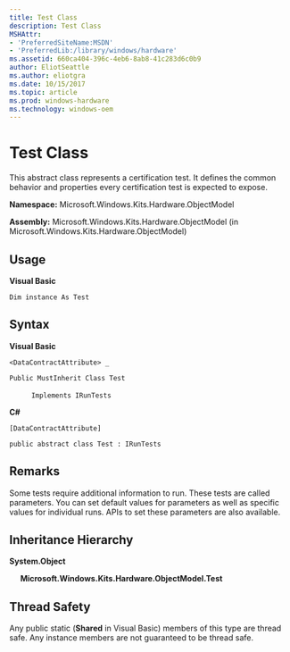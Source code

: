```yaml
---
title: Test Class
description: Test Class
MSHAttr:
- 'PreferredSiteName:MSDN'
- 'PreferredLib:/library/windows/hardware'
ms.assetid: 660ca404-396c-4eb6-8ab8-41c283d6c0b9
author: EliotSeattle
ms.author: eliotgra
ms.date: 10/15/2017
ms.topic: article
ms.prod: windows-hardware
ms.technology: windows-oem
---
```


# Test Class


This abstract class represents a certification test. It defines the common behavior and properties every certification test is expected to expose.

**Namespace:** Microsoft.Windows.Kits.Hardware.ObjectModel

**Assembly:** Microsoft.Windows.Kits.Hardware.ObjectModel (in Microsoft.Windows.Kits.Hardware.ObjectModel)

## <span id="Usage"></span><span id="usage"></span><span id="USAGE"></span>Usage


**Visual Basic**

`Dim instance As Test`

## <span id="Syntax"></span><span id="syntax"></span><span id="SYNTAX"></span>Syntax


**Visual Basic**

`<DataContractAttribute> _`

`Public MustInherit Class Test`

          `Implements IRunTests`

**C#**

`[DataContractAttribute]`

`public abstract class Test : IRunTests`

## <span id="Remarks"></span><span id="remarks"></span><span id="REMARKS"></span>Remarks


Some tests require additional information to run. These tests are called parameters. You can set default values for parameters as well as specific values for individual runs. APIs to set these parameters are also available.

## <span id="Inheritance_Hierarchy"></span><span id="inheritance_hierarchy"></span><span id="INHERITANCE_HIERARCHY"></span>Inheritance Hierarchy


**System.Object**

     **Microsoft.Windows.Kits.Hardware.ObjectModel.Test**

## <span id="Thread_Safety"></span><span id="thread_safety"></span><span id="THREAD_SAFETY"></span>Thread Safety


Any public static (**Shared** in Visual Basic) members of this type are thread safe. Any instance members are not guaranteed to be thread safe.

 

 






